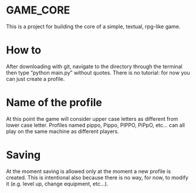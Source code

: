 # GAME_CORE

This is a project for building the core of a simple, textual, rpg-like game.

# How to

After downloading with git, navigate to the directory through the terminal then type “python main.py” without quotes.
There is no tutorial: for now you can just create a profile.

# Name of the profile

At this point the game will consider upper case letters as different from lower case letter.
Profiles named pippo, Pippo, PIPPO, PiPpO, etc… can all play on the same machine as different players.

# Saving

At the moment saving is allowed only at the moment a new profile is created. This is intentional also because there is no way, for now, to modify it (e.g. level up, change equipment, etc…).